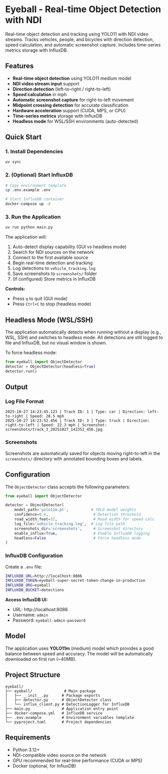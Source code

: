 # Eyeball - Real-time Object Detection with NDI

Real-time object detection and tracking using YOLO11 with NDI video streams. Tracks vehicles, people, and bicycles with direction detection, speed calculation, and automatic screenshot capture. Includes time-series metrics storage with InfluxDB.

## Features

- **Real-time object detection** using YOLO11 medium model
- **NDI video stream input** support
- **Direction detection** (left-to-right / right-to-left)
- **Speed calculation** in mph
- **Automatic screenshot capture** for right-to-left movement
- **Midpoint crossing detection** for accurate classification
- **Hardware acceleration** support (CUDA, MPS, or CPU)
- **Time-series metrics** storage with InfluxDB
- **Headless mode** for WSL/SSH environments (auto-detected)

## Quick Start

### 1. Install Dependencies

```bash
uv sync
```

### 2. (Optional) Start InfluxDB

```bash
# Copy environment template
cp .env.example .env

# Start InfluxDB container
docker-compose up -d
```

### 3. Run the Application

```bash
uv run python main.py
```

The application will:
1. Auto-detect display capability (GUI vs headless mode)
2. Search for NDI sources on the network
3. Connect to the first available source
4. Begin real-time detection and tracking
5. Log detections to `vehicle_tracking.log`
6. Save screenshots to `screenshots/` folder
7. (If configured) Store metrics in InfluxDB

**Controls:**
- Press `q` to quit (GUI mode)
- Press `Ctrl+C` to stop (headless mode)

## Headless Mode (WSL/SSH)

The application automatically detects when running without a display (e.g., WSL, SSH) and switches to headless mode. All detections are still logged to file and InfluxDB, but no visual window is shown.

To force headless mode:
```python
from eyeball import ObjectDetector
detector = ObjectDetector(headless=True)
detector.run()
```

## Output

### Log File Format
```
2025-10-27 14:23:45.123 | Track ID: 1 | Type: car | Direction: left-to-right | Speed: 28.5 mph
2025-10-27 14:23:52.456 | Track ID: 3 | Type: truck | Direction: right-to-left | Speed: 22.3 mph | Screenshot: screenshots/track_3_20251027_142352_456.jpg
```

### Screenshots
Screenshots are automatically saved for objects moving right-to-left in the `screenshots/` directory with annotated bounding boxes and labels.

## Configuration

The `ObjectDetector` class accepts the following parameters:

```python
from eyeball import ObjectDetector

detector = ObjectDetector(
    model_path='yolo11m.pt',          # YOLO model weights
    confidence=0.4,                    # Detection threshold
    road_width_feet=32,                # Road width for speed calc
    log_file='vehicle_tracking.log',  # Log file path
    screenshots_dir='screenshots',     # Screenshot directory
    enable_influx=True,                # Enable InfluxDB logging
    headless=False                     # Force headless mode
)
```

### InfluxDB Configuration

Create a `.env` file:
```bash
INFLUXDB_URL=http://localhost:8086
INFLUXDB_TOKEN=eyeball-super-secret-token-change-in-production
INFLUXDB_ORG=eyeball
INFLUXDB_BUCKET=detections
```

**Access InfluxDB UI:**
- URL: http://localhost:8086
- Username: `admin`
- Password: `eyeball-admin-password`

## Model

The application uses **YOLO11m** (medium) model which provides a good balance between speed and accuracy. The model will be automatically downloaded on first run (~40MB).

## Project Structure

```
eyeball/
├── eyeball/              # Main package
│   ├── __init__.py      # Package exports
│   ├── detector.py      # ObjectDetector class
│   └── influx_client.py # DetectionLogger for InfluxDB
├── main.py              # Application entry point
├── docker-compose.yml   # InfluxDB service
├── .env.example         # Environment variables template
└── pyproject.toml       # Project dependencies
```

## Requirements

- Python 3.12+
- NDI-compatible video source on the network
- GPU recommended for real-time performance (CUDA or MPS)
- Docker (optional, for InfluxDB)
